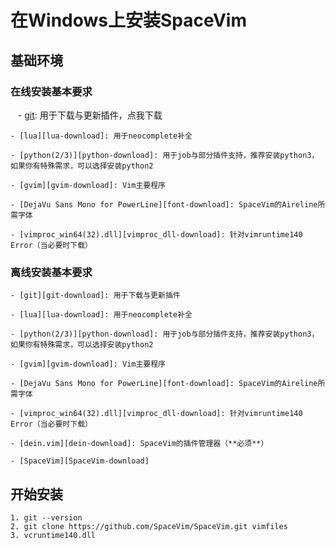 # 在Windows上安装SpaceVim

## 基础环境

### 在线安装基本要求

    - [git][git-download]: 用于下载与更新插件，点我下载
    
    - [lua][lua-download]: 用于neocomplete补全

    - [python(2/3)][python-download]: 用于job与部分插件支持，推荐安装python3，如果你有特殊需求，可以选择安装python2

    - [gvim][gvim-download]: Vim主要程序

    - [DejaVu Sans Mono for PowerLine][font-download]: SpaceVim的Aireline所需字体

    - [vimproc_win64(32).dll][vimproc_dll-download]: 针对vimruntime140 Error（当必要时下载）


### 离线安装基本要求

    - [git][git-download]: 用于下载与更新插件

    - [lua][lua-download]: 用于neocomplete补全

    - [python(2/3)][python-download]: 用于job与部分插件支持，推荐安装python3，如果你有特殊需求，可以选择安装python2

    - [gvim][gvim-download]: Vim主要程序

    - [DejaVu Sans Mono for PowerLine][font-download]: SpaceVim的Aireline所需字体

    - [vimproc_win64(32).dll][vimproc_dll-download]: 针对vimruntime140 Error（当必要时下载）

    - [dein.vim][dein-download]: SpaceVim的插件管理器（**必须**）

    - [SpaceVim][SpaceVim-download]

## 开始安装

    1. git --version
    2. git clone https://github.com/SpaceVim/SpaceVim.git vimfiles
    3. vcruntime140.dll

[git-download]: https://git-scm.com/download
[lua-download]: http://luabinaries.sourceforge.net/download.html
[python-download]: https://www.python.org/downloads
[gvim-download]: https://github.com/vim/vim-win32-installer/releases
[vimproc_dll-download]: https://www.dllme.com/dll/download/29939/vcruntime140.dll
[font-download]: https://github.com/wsdjeg/DotFiles/blob/master/fonts/DejaVu%20Sans%20Mono%20for%20Powerline.ttf
[dein-download]: https://github.com/Shougo/dein.vim.git
[SpaceVim-download]: https://github.com/SpaceVim/SpaceVim.git
